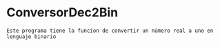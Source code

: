 # ConversorDec2Bin
 
`Este programa tiene la funcion de convertir un número real a uno en lenguaje binario`
